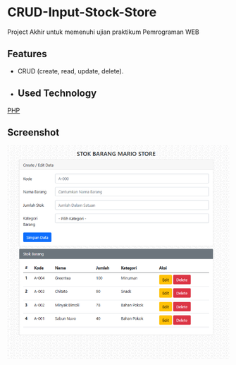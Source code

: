 # CRUD-Input-Stock-Store
Project Akhir untuk memenuhi ujian praktikum Pemrograman WEB
## Features
* CRUD (create, read, update, delete).
* ## Used Technology
[PHP]([https://reactjs.org/](https://www.php.net/)) 
## Screenshot
![](https://github.com/mariiosrg/CRUD-Input-Stock-Store/blob/main/Screenshot/CRUD.png?raw=true)
